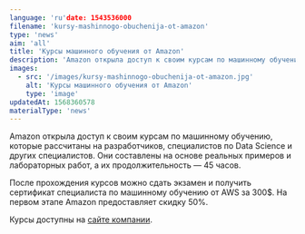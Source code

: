 ```yaml
---
language: 'ru'date: 1543536000
filename: 'kursy-mashinnogo-obuchenija-ot-amazon'
type: 'news'
aim: 'all'
title: 'Курсы машинного обучения от Amazon'
description: 'Amazon открыла доступ к своим курсам по машинному обучению, которые рассчитаны...'
images:
  - src: '/images/kursy-mashinnogo-obuchenija-ot-amazon.jpg'
    alt: 'Курсы машинного обучения от Amazon'
    type: 'image'
updatedAt: 1568360578
materialType: 'news'
---
```

Amazon открыла доступ к своим курсам по машинному обучению, которые рассчитаны на разработчиков, специалистов по Data Science и других специалистов. Они составлены на основе реальных примеров и лабораторных работ, а их продолжительность — 45 часов.

После прохождения курсов можно сдать экзамен и получить сертификат специалиста по машинному обучению от AWS за 300$. На первом этапе Amazon предоставляет скидку 50%.

Курсы доступны на [сайте компании](https://vk.cc/8KjOOQ).
